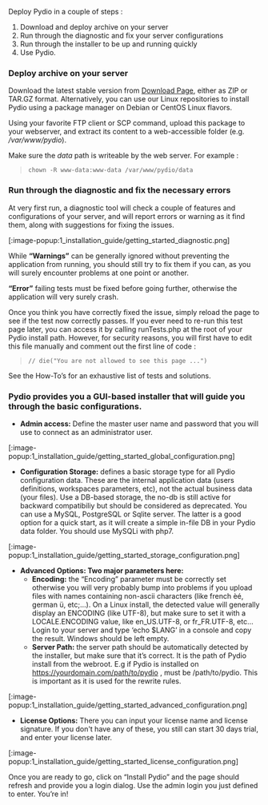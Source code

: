 Deploy Pydio in a couple of steps :

1. Download and deploy archive on your server
2. Run through the diagnostic and fix your server configurations
3. Run through the installer to be up and running quickly
4. Use Pydio.

### Deploy archive on your server

Download the latest stable version from [Download Page](https://pyd.io/download), either as ZIP or TAR.GZ format. Alternatively, you can use our Linux repositories to install Pydio using a package manager on Debian or CentOS Linux flavors.

Using your favorite FTP client or SCP command, upload this package to your webserver, and extract its content to a web-accessible folder (e.g. */var/www/pydio*).

Make sure the *data* path is writeable by the web server. For example :

> `chown -R www-data:www-data /var/www/pydio/data`

### Run through the diagnostic and fix the necessary errors

At very first run, a diagnostic tool will check a couple of features and configurations of your server, and will report errors or warning as it find them, along with suggestions for fixing the issues.

[:image-popup:1_installation_guide/getting_started_diagnostic.png]

While **“Warnings”** can be generally ignored without preventing the application from running, you should still try to fix them if you can, as you will surely encounter problems at one point or another.

**“Error”** failing tests must be fixed before going further, otherwise the application will very surely crash.

Once you think you have correctly fixed the issue, simply reload the page to see if the test now correctly passes. If you ever need to re-run this test page later, you can access it by calling runTests.php at the root of your Pydio install path. However, for security reasons, you will first have to edit this file manually and comment out the first line of code :

> `// die("You are not allowed to see this page ...")`

See the How-To’s for an exhaustive list of tests and solutions.

### Pydio provides you a GUI-based installer that will guide you through the basic configurations.

- **Admin access:** Define the master user name and password that you will use to connect as an administrator user.

[:image-popup:1_installation_guide/getting_started_global_configuration.png]

- **Configuration Storage:** defines a basic storage type for all Pydio configuration data. These are the internal application data (users definitions, workspaces parameters, etc), not the actual business data (your files).
Use a DB-based storage, the no-db is still active for backward compatibiliy but should be considered as deprecated.  You can use a MySQL, PostgreSQL or Sqlite server. The latter is a good option for a quick start, as it will create a simple in-file DB in your Pydio data folder. You should use MySQLi with php7.

[:image-popup:1_installation_guide/getting_started_storage_configuration.png]

- **Advanced Options: Two major parameters here:**
    + **Encoding:** the “Encoding” parameter must be correctly set otherwise you will very probably bump into problems if you upload files with names containing non-ascii characters (like french èé, german ü, etc;…).
    On a Linux install, the detected value will generally display an ENCODING (like UTF-8), but make sure to set it with a LOCALE.ENCODING value, like en_US.UTF-8, or fr_FR.UTF-8, etc… Login to your server and type ‘echo $LANG’ in a console and copy the result.
    Windows should be left empty.
    + **Server Path:** the server path should be automatically detected by the installer, but make sure that it’s correct. It is the path of Pydio install from the webroot. E.g if Pydio is installed on https://yourdomain.com/path/to/pydio , must be /path/to/pydio. This is important as it is used for the rewrite rules.

[:image-popup:1_installation_guide/getting_started_advanced_configuration.png]

- **License Options:**
There you can input your license name and license signature. If you don't have any of these, you still can start 30 days trial, and enter your license later.

[:image-popup:1_installation_guide/getting_started_license_configuration.png]

Once you are ready to go, click on “Install Pydio” and the page should refresh and provide you a login dialog. Use the admin login you just defined to enter. You’re in!
